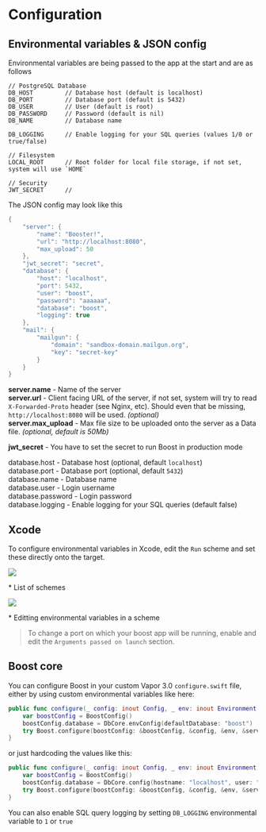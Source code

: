 # Configuration

## Environmental variables & JSON config

Environmental variables are being passed to the app at the start and are as follows

```text
// PostgreSQL Database
DB_HOST         // Database host (default is localhost)
DB_PORT         // Database port (default is 5432)
DB_USER         // User (default is root)
DB_PASSWORD     // Password (default is nil)
DB_NAME         // Database name

DB_LOGGING      // Enable logging for your SQL queries (values 1/0 or true/false)

// Filesystem
LOCAL_ROOT      // Root folder for local file storage, if not set, system will use `HOME`

// Security
JWT_SECRET      // 
```

The JSON config may look like this

```swift
{
	"server": {
		"name": "Booster!",
		"url": "http://localhost:8080",
		"max_upload": 50
	},
	"jwt_secret": "secret",
	"database": {
		"host": "localhost",
		"port": 5432,
		"user": "boost",
		"password": "aaaaaa",
		"database": "boost",
		"logging": true
	},
	"mail": {
		"mailgun": {
			"domain": "sandbox-domain.mailgun.org",
			"key": "secret-key"
		}
	}
}
```

**server.name** - Name of the server  
**server.url** - Client facing URL of the server, if not set, system will try to read `X-Forwarded-Proto` header \(see Nginx, etc\). Should even that be missing, `http://localhost:8080` will be used. _\(optional\)_  
**server.max\_upload** - Max file size to be uploaded onto the server as a Data file. _\(optional, default is 50Mb\)_

**jwt\_secret** - You have to set the secret to run Boost in production mode

database.host - Database host \(optional, default `localhost`\)  
database.port - Database port \(optional, default `5432`\)  
database.name - Database name  
database.user - Login username  
database.password - Login password  
database.logging - Enable logging for your SQL queries \(default false\)

## Xcode

To configure environmental variables in Xcode, edit the `Run` scheme and set these directly onto the target.

![](https://raw.githubusercontent.com/wiki/LiveUI/Boost/Images/xcode/select-scheme.png)

 \* List of schemes

![](https://raw.githubusercontent.com/wiki/LiveUI/Boost/Images/xcode/edit-scheme.png)

 \* Editting environmental variables in a scheme

> To change a port on which your boost app will be running, enable and edit the `Arguments passed on launch` section.

## Boost core

You can configure Boost in your custom Vapor 3.0 `configure.swift` file, either by using custom environmental variables like here:

```swift
public func configure(_ config: inout Config, _ env: inout Environment, _ services: inout Services) throws {
    var boostConfig = BoostConfig()
    boostConfig.database = DbCore.envConfig(defaultDatabase: "boost")
    try Boost.configure(boostConfig: &boostConfig, &config, &env, &services)
}
```

or just hardcoding the values like this:

```swift
public func configure(_ config: inout Config, _ env: inout Environment, _ services: inout Services) throws {
    var boostConfig = BoostConfig()
    boostConfig.database = DbCore.config(hostname: "localhost", user: "root", password: nil, database: "boost")
    try Boost.configure(boostConfig: &boostConfig, &config, &env, &services)
}
```

You can also enable SQL query logging by setting `DB_LOGGING` environmental variable to `1` or `true`

